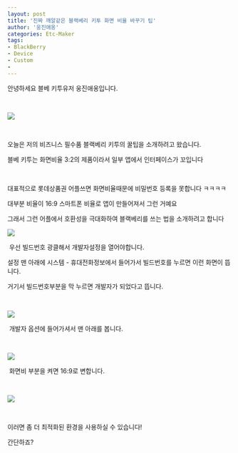 ```yaml
---
layout: post
title: '진짜 깨알같은 블랙베리 키투 화면 비율 바꾸기 팁'
author: '웅진애옹'
categories: Etc-Maker
tags:
- BlackBerry
- Device
- Custom
-
---
```



<script> location.href='https://cafe.naver.com/develoid/859912' ; </script>

<p>안녕하세요 블베 키투유저 웅진애옹입니다.</p>
<p>&nbsp;</p>
<p><img src="https://cafeptthumb-phinf.pstatic.net/MjAxOTAzMjVfMjMy/MDAxNTUzNTA2NDQzNjE4.pvhyD5So6ru2xhuh3GAaQNVYmun4rPlmUuyHQeGmoOcg.zBB1T7SOR4xWq5BpP0ntHP-vUaDRF0Ij8nOMACXwnJMg.PNG.micro_sd/Screenshot_20190325-183358.png?type=w740"></p>
<p>&nbsp;</p>
<p>오늘은 저의 비즈니스 필수품 블랙베리 키투의 꿀팁을 소개하려고 왔습니다.</p>
<p>블베 키투는 화면비율 3:2의 제품이라서 일부 앱에서 인터페이스가 꼬입니다</p>
<p>&nbsp;</p>
<p>대표적으로 롯데상품권 어플쓰면 화면비율때문에 비밀번호 등록을 못합니다 ㅋㅋㅋㅋ</p>
<p>대부분 비율이 16:9 스마트폰 비율로 앱이 만들어져서 그런 거예요</p>
<p>그래서 그런 어플에서 호환성을 극대화하여 블랙베리를 쓰는 법을 소개하려고 합니다</p>
<p><img src="https://cafeptthumb-phinf.pstatic.net/MjAxOTAzMjVfMTc4/MDAxNTUzNTA2NjI3ODM1.bcl126vUu8b2HWdA_1wbqQm14VsgGfhsmc370ZuYrA0g.xFUuxSlzWcMB8_yfI1kbRzaCssSN4UV__FAsqzbRJIEg.PNG.micro_sd/Screenshot_20190325-183650.png?type=w740"></p>
<p>&nbsp;우선 빌드번호 광클해서 개발자설정을 열어야합니다.</p>
<p>설정 맨 아래에 시스템 - 휴대전화정보에서 들어가서 빌드번호를 누르면 이런 화면이 뜹니다.</p>
<p>거기서 빌드번호부분을 막 누르면 개발자가 되었다고 뜹니다.</p>
<p>&nbsp;</p>
<img src="https://cafeptthumb-phinf.pstatic.net/MjAxOTAzMjVfMTY4/MDAxNTUzNTA2Nzk1NjYx.wyaW71LKy_kVLEzt6__iacya_OnqFa3YbENqotDz0ckg.vcQlh8JpqF44ep_bvB7lVboddlrdu4ctibdoPo1soc8g.PNG.micro_sd/Screenshot_20190325-183946.png?type=w740"><p>&nbsp;개발자 옵션에 들어가셔서 맨 아래를 봅니다.</p>
<p>&nbsp;</p>
<img src="https://cafeptthumb-phinf.pstatic.net/MjAxOTAzMjVfMjMz/MDAxNTUzNTA2ODM4NTg2.GjkYvuGwyzinoN4sRKpE9lD7bO6VebpTO1i1w6CEoYQg.0s0VjAjoC0mZijBTNw9aJz0L4YJIUm_-HAzqpatt1rYg.PNG.micro_sd/Screenshot_20190325-184017.png?type=w740"><p>&nbsp;화면비 부분을 켜면 16:9로 변합니다.</p>
<p>&nbsp;</p>
<p><img src="https://cafeptthumb-phinf.pstatic.net/MjAxOTAzMjVfMjMy/MDAxNTUzNTA2ODk1MDY0.Rfdt8DmNtInQ3O7yb_YXhd0ALYOlGgsLS6rTesUPl2gg.-ni-ze-4kTazePzK35HmVEBfTxUy_3L5qtFkPtj40iMg.PNG.micro_sd/Screenshot_20190325-184127.png?type=w740"></p>
<p>&nbsp;</p>
<p>이러면 좀 더 최적화된 환경을 사용하실 수 있습니다!</p>
<p>간단하죠?</p>
<p>&nbsp;</p>
<p>&nbsp;</p>

